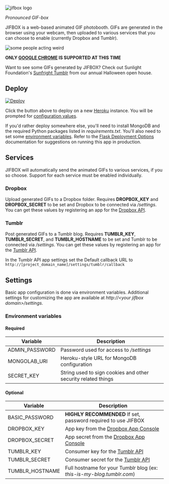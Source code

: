![jifbox logo](http://assets.sunlightfoundation.com.s3.amazonaws.com/projects/jifbox/logo.png)

*Pronounced GIF-box*

JIFBOX is a web-based animated GIF photobooth. GIFs are generated in the browser using your webcam, then uploaded to various services that you can choose to enable (currently Dropbox and Tumblr).

![some people acting weird](https://raw.githubusercontent.com/sunlightlabs/jifbox/master/demo.gif)

**ONLY [GOOGLE CHROME](http://www.google.com/chrome/) IS SUPPORTED AT THIS TIME**

Want to see some GIFs generated by JIFBOX? Check out Sunlight Foundation's [Sunfright Tumblr](http://sunfrightgifs.tumblr.com) from our annual Halloween open house.

## Deploy

[![Deploy](https://www.herokucdn.com/deploy/button.png)](https://heroku.com/deploy?template=https://github.com/polisurgist/jifbox)

Click the button above to deploy on a new [Heroku](https://heroku.com) instance. You will be prompted for [configuration values](#environment-variables).

If you'd rather deploy somewhere else, you'll need to install MongoDB and the required Python packages listed in *requirements.txt*. You'll also need to set some [environment variables](#environment-variables). Refer to the [Flask Deployment Options](http://flask.pocoo.org/docs/0.10/deploying/) documentation for suggestions on running this app in production.

## Services

JIFBOX will automatically send the animated GIFs to various services, if you so choose. Support for each service must be enabled individually.

### Dropbox

Upload generated GIFs to a Dropbox folder. Requires **DROPBOX_KEY** and **DROPBOX_SECRET** to be set and Dropbox to be connected via */settings*. You can get these values by registering an app for the [Dropbox API](https://www.dropbox.com/developers).

### Tumblr

Post generated GIFs to a Tumblr blog. Requires **TUMBLR_KEY**, **TUMBLR_SECRET**, and **TUMBLR_HOSTNAME** to be set and Tumblr to be connected via */settings*. You can get these values by registering an app for the [Tumblr API](https://www.tumblr.com/docs/en/api/v2).

In the Tumblr API app settings set the Default callback URL to `http://[project_domain_name]/settings/tumblr/callback`

## Settings

Basic app configuration is done via environment variables. Additional settings for customizing the app are available at *http://\<your jifbox domain\>/settings*.

### Environment variables

#### Required

| Variable | Description |
|----------|-------------|
| ADMIN_PASSWORD | Password used for access to */settings* |
| MONGOLAB_URI | Heroku-style URL for MongoDB configuration |
| SECRET_KEY | String used to sign cookies and other security related things |

#### Optional

| Variable | Description |
|----------|-------------|
| BASIC_PASSWORD | **HIGHLY RECOMMENDED** If set, password required to use JIFBOX |
| DROPBOX_KEY | App key from the [Dropbox App Console](https://www.dropbox.com/developers/apps) |
| DROPBOX_SECRET | App secret from the [Dropbox App Console](https://www.dropbox.com/developers/apps) |
| TUMBLR_KEY | Consumer key for the [Tumblr API](https://www.tumblr.com/oauth/apps) |
| TUMBLR_SECRET | Consumer secret for the [Tumblr API](https://www.tumblr.com/oauth/apps) |
| TUMBLR_HOSTNAME | Full hostname for your Tumblr blog (ex: *this-is-my-blog.tumblr.com*) |